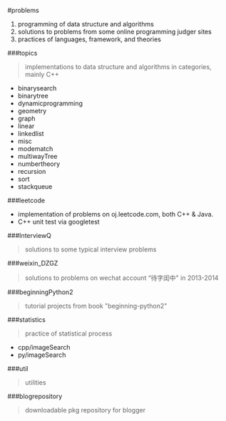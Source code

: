 #problems

 1. programming of data structure and algorithms
 2. solutions to problems from some online programming judger sites
 3. practices of languages, framework, and theories

###topics
 > implementations to data structure and algorithms in categories, mainly C++
 
 - binarysearch
 - binarytree
 - dynamicprogramming
 - geometry
 - graph
 - linear
 - linkedlist
 - misc
 - modematch
 - multiwayTree
 - numbertheory
 - recursion
 - sort
 - stackqueue
 
###leetcode

 - implementation of problems on oj.leetcode.com, both C++ & Java.
 - C++ unit test via googletest

###InterviewQ
 > solutions to some typical interview problems
 
###weixin_DZGZ
 > solutions to problems on wechat account “待字闺中" in 2013-2014

###beginningPython2
 > tutorial projects from book "beginning-python2"

###statistics
 > practice of statistical process
 
 - cpp/imageSearch
 - py/imageSearch

###util
 > utilities 
 
###blogrepository
 > downloadable pkg repository for blogger
